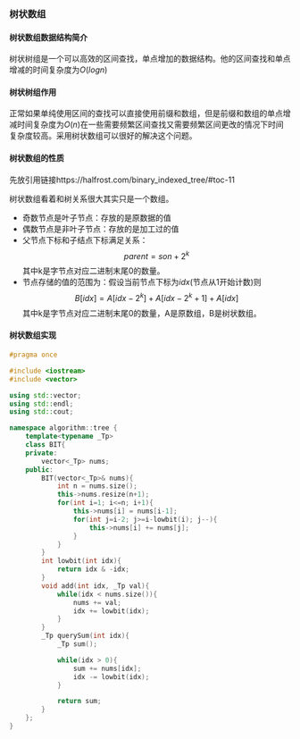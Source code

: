 ### 树状数组

#### 树状数组数据结构简介

树状树组是一个可以高效的区间查找，单点增加的数据结构。他的区间查找和单点增减的时间复杂度为$O(log n)$

#### 树状树组作用

正常如果单纯使用区间的查找可以直接使用前缀和数组，但是前缀和数组的单点增减时间复杂度为$O(n)$在一些需要频繁区间查找又需要频繁区间更改的情况下时间复杂度较高。采用树状数组可以很好的解决这个问题。

#### 树状数组的性质

先放引用链接https://halfrost.com/binary_indexed_tree/#toc-11

树状数组看着和树关系很大其实只是一个数组。

* 奇数节点是叶子节点：存放的是原数据的值
* 偶数节点是非叶子节点：存放的是加工过的值
* 父节点下标和子结点下标满足关系：$$parent=son+2^k$$其中k是字节点对应二进制末尾0的数量。
* 节点存储的值的范围为：假设当前节点下标为$idx$(节点从1开始计数)则$$B[idx] = A[idx-2^k] +A[idx-2^k+1]+A[idx] $$其中k是字节点对应二进制末尾0的数量，A是原数组，B是树状数组。

#### 树状数组实现

~~~c++
#pragma once

#include <iostream>
#include <vector>

using std::vector;
using std::endl;
using std::cout;

namespace algorithm::tree {
    template<typename _Tp>
    class BIT{
    private:
        vector<_Tp> nums;
    public:
        BIT(vector<_Tp>& nums){
            int n = nums.size();
            this->nums.resize(n+1);
            for(int i=1; i<=n; i+1){
                this->nums[i] = nums[i-1];
                for(int j=i-2; j>=i-lowbit(i); j--){
                    this->nums[i] += nums[j];
                }
            }
        }
        int lowbit(int idx){
            return idx & -idx;
        }
        void add(int idx, _Tp val){
            while(idx < nums.size()){
                nums += val;
                idx += lowbit(idx);
            }
        }
        _Tp querySum(int idx){
            _Tp sum();

            while(idx > 0){
                sum += nums[idx];
                idx -= lowbit(idx);
            }

            return sum;
        }
    };
}
~~~

